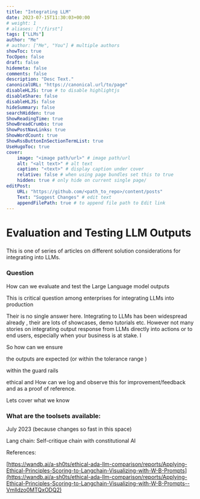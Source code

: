 ```yaml
---
title: "Integrating LLM"
date: 2023-07-15T11:30:03+00:00
# weight: 1
# aliases: ["/first"]
tags: ["LLMs"]
author: "Me"
# author: ["Me", "You"] # multiple authors
showToc: true
TocOpen: false
draft: false
hidemeta: false
comments: false
description: "Desc Text."
canonicalURL: "https://canonical.url/to/page"
disableHLJS: true # to disable highlightjs
disableShare: false
disableHLJS: false
hideSummary: false
searchHidden: true
ShowReadingTime: true
ShowBreadCrumbs: true
ShowPostNavLinks: true
ShowWordCount: true
ShowRssButtonInSectionTermList: true
UseHugoToc: true
cover:
    image: "<image path/url>" # image path/url
    alt: "<alt text>" # alt text
    caption: "<text>" # display caption under cover
    relative: false # when using page bundles set this to true
    hidden: true # only hide on current single page/
editPost:
    URL: "https://github.com/<path_to_repo>/content/posts"
    Text: "Suggest Changes" # edit text
    appendFilePath: true # to append file path to Edit link
---
```

# Evaluation and Testing LLM Outputs

### 

This is  one of series of articles on different solution considerations for integrating into LLMs.

### Question

How can we evaluate and test the Large Language model outputs

This is critical question among enterprises for integrating LLMs into production

Their is no single answer here. Integrating to LLMs has been widespread already , their are lots of showcases, demo tutorials etc. However not many stories on integrating output response from LLMs directly into actions or to end users, especially when your business is at stake. I

So how can we ensure

the outputs are expected (or within the tolerance range )

within the guard rails

ethical and How can we log and observe this for improvement/feedback and as a proof of reference.

Lets cover what we know

### What are the toolsets available:

July 2023 (because changes so fast in this space)

Lang chain: Self-critique chain with constitutional AI

References:

[https://wandb.ai/a-sh0ts/ethical-ada-llm-comparison/reports/Applying-Ethical-Principles-Scoring-to-Langchain-Visualizing-with-W-B-Prompts](https://wandb.ai/a-sh0ts/ethical-ada-llm-comparison/reports/Applying-Ethical-Principles-Scoring-to-Langchain-Visualizing-with-W-B-Prompts--Vmlldzo0MTQxODQ2)